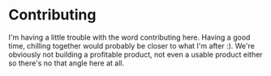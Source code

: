 # Contributing
I'm having a little trouble with the word contributing here. Having a good time, chilling together would probably be closer to what I'm after :). 
We're obviously not building a profitable product, not even a usable product either so there's no that angle here at all.
